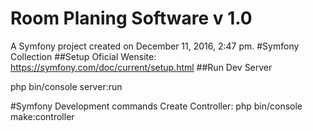 Room Planing Software v 1.0
============

A Symfony project created on December 11, 2016, 2:47 pm.
#Symfony Collection
##Setup
Oficial Wensite: https://symfony.com/doc/current/setup.html
##Run Dev Server

php bin/console server:run

#Symfony Development commands
Create Controller: php bin/console make:controller
